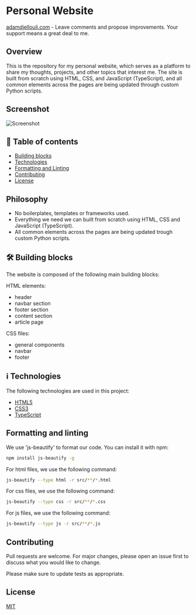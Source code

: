 # Personal Website 
[adamdjellouli.com](https://adamdjellouli.com) - Leave comments and propose improvements. Your support means a great deal to me.

## Overview

This is the repository for my personal website, which serves as a platform to share my thoughts, projects, and other topics that interest me. The site is built from scratch using HTML, CSS, and JavaScript (TypeScript), and all common elements across the pages are being updated through custom Python scripts.

## Screenshot

![Screenshot](https://user-images.githubusercontent.com/37275728/185813314-328d17a4-df7c-4156-8bf0-0fb211d055eb.PNG)

## 📑 Table of contents
* [Building blocks](#🛠-Building-blocks)
* [Technologies](#ℹ-Technologies)
* [Formatting and Linting](Formatting-and-Linting)
* [Contributing](Contributing)
* [License](License)

## Philosophy

* No boilerplates, templates or frameworks used.
* Everything we need we can built from scratch using HTML, CSS and JavaScript (TypeScript).
* All common elements across the pages are being updated trough custom Python scripts. 

## 🛠 Building blocks

The website is composed of the following main building blocks:

HTML elements:

* header
* navbar section
* footer section
* content section
* article page

CSS files:

* general components
* navbar
* footer

## ℹ Technologies

The following technologies are used in this project:

- [HTML5]()
- [CSS3]()
- [TypeScript]()

## Formatting and linting
We use 'js-beautify' to format our code. You can install it with npm:

```bash
npm install js-beautify -g
```

For html files, we use the following command:

```bash
js-beautify --type html -r src/**/*.html
```

For css files, we use the following command:

```bash
js-beautify --type css -r src/**/*.css
```

For js files, we use the following command:

```bash
js-beautify --type js -r src/**/*.js
```

## Contributing
Pull requests are welcome. For major changes, please open an issue first to discuss what you would like to change.

Please make sure to update tests as appropriate.

## License
[MIT](https://choosealicense.com/licenses/mit/)
